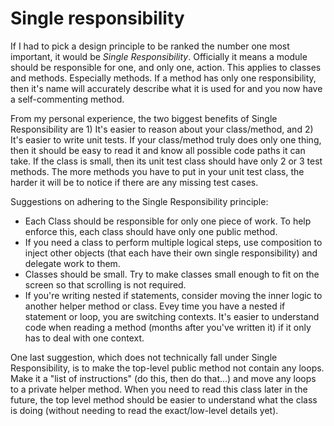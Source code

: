 # Single responsibility

If I had to pick a design principle to be ranked the number one most important, it would be _Single Responsibility_.
Officially it means a module should be responsible for one, and only one, action. This applies to classes and methods.
Especially methods. If a method has only one responsibility, then it's name will accurately describe what it is used for
and you now have a self-commenting method.

From my personal experience, the two biggest benefits of Single Responsibility are 1) It's easier to reason about your
class/method, and 2) It's easier to write unit tests. If your class/method truly does only one thing, then it should be
easy to read it and know all possible code paths it can take. If the class is small, then its unit test class should
have only 2 or 3 test methods. The more methods you have to put in your unit test class, the harder it will be to notice
if there are any missing test cases.

Suggestions on adhering to the Single Responsibility principle:

- Each Class should be responsible for only one piece of work. To help enforce this, each class should have only one
  public method.
- If you need a class to perform multiple logical steps, use composition to inject other objects (that each have their
  own single responsibility) and delegate work to them.
- Classes should be small. Try to make classes small enough to fit on the screen so that scrolling is not required.
- If you're writing nested if statements, consider moving the inner logic to another helper method or class. Evey time
  you have a nested if statement or loop, you are switching contexts. It's easier to understand code when reading a
  method (months after you've written it) if it only has to deal with one context.

One last suggestion, which does not technically fall under Single Responsibility, is to make the top-level public
method not contain any loops. Make it a "list of instructions" (do this, then do that...) and move any loops to a
private helper method. When you need to read this class later in the future, the top level method should be easier to
understand what the class is doing (without needing to read the exact/low-level details yet).
